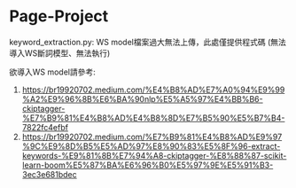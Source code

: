 # Page-Project

keyword_extraction.py:
  WS model檔案過大無法上傳，此處僅提供程式碼 (無法導入WS斷詞模型、無法執行)  
   
欲導入WS model請參考:  
1. https://br19920702.medium.com/%E4%B8%AD%E7%A0%94%E9%99%A2%E9%96%8B%E6%BA%90nlp%E5%A5%97%E4%BB%B6-ckiptagger-%E7%B9%81%E4%B8%AD%E4%B8%8D%E7%B5%90%E5%B7%B4-7822fc4efbf  
2. https://br19920702.medium.com/%E7%B9%81%E4%B8%AD%E9%97%9C%E9%8D%B5%E5%AD%97%E8%90%83%E5%8F%96-extract-keywords-%E9%81%8B%E7%94%A8-ckiptagger-%E8%88%87-scikit-learn-boom%E5%87%BA%E6%96%B0%E5%97%9E%E5%91%B3-3ec3e681bdec  
